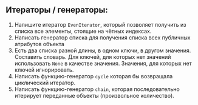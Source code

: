 ## Итераторы / генераторы: 

1. Напишите итератор `EvenIterator`, который позволяет получить из списка все элементы, стоящие на чётных индексах. 
2. Написать генератор списка для получения списка всех публичных атрибутов объекта
3. Есть два списка разной длины, в одном ключи, в другом значения. Составить словарь. Для ключей, для которых нет значений использовать `None` в качестве значения. Значения, для которых нет ключей игнорировать.
4. Написать функцию-генератор `cycle` которая бы возвращала циклический итератор.
5. Написать функцию-генератор `chain`, которая последовательно итерирует переданные объекты (произвольное количество).